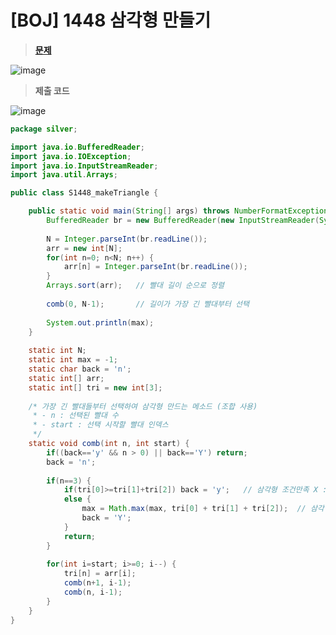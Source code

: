 # [BOJ] 1448 삼각형 만들기
> **[문제](https://www.acmicpc.net/problem/1448)**
> 
![image](https://user-images.githubusercontent.com/80896077/174662052-9b9f31b0-8505-45a1-984a-8b7609f323e5.png)


> **제출 코드**
> 
![image](https://user-images.githubusercontent.com/80896077/174662070-3c429fa0-6990-4a7e-b19e-170dc664b2bd.png)


```java
package silver;

import java.io.BufferedReader;
import java.io.IOException;
import java.io.InputStreamReader;
import java.util.Arrays;

public class S1448_makeTriangle {

	public static void main(String[] args) throws NumberFormatException, IOException {
		BufferedReader br = new BufferedReader(new InputStreamReader(System.in));
		
		N = Integer.parseInt(br.readLine());
		arr = new int[N];
		for(int n=0; n<N; n++) {
			arr[n] = Integer.parseInt(br.readLine());
		}
		Arrays.sort(arr);	// 빨대 길이 순으로 정렬
		
		comb(0, N-1);		// 길이가 가장 긴 빨대부터 선택
		
		System.out.println(max);
	}
	
	static int N;
	static int max = -1;
	static char back = 'n';
	static int[] arr;
	static int[] tri = new int[3];
	
	/* 가장 긴 빨대들부터 선택하여 삼각형 만드는 메소드 (조합 사용)
	 * - n : 선택된 빨대 수
	 * - start : 선택 시작할 빨대 인덱스
	 */
	static void comb(int n, int start) {
		if((back=='y' && n > 0) || back=='Y') return;
		back = 'n';
		
		if(n==3) {
			if(tri[0]>=tri[1]+tri[2]) back = 'y';	// 삼각형 조건만족 X : 선택 빨대중 가장 긴 빨대 제거
			else {
				max = Math.max(max, tri[0] + tri[1] + tri[2]);	// 삼각형 조건 만족 시 즉시종료
				back = 'Y';
			}
			return;
		}
		
		for(int i=start; i>=0; i--) {
			tri[n] = arr[i];
			comb(n+1, i-1);
			comb(n, i-1);
		}
	}
}
```
